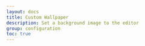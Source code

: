 ```yaml
---
layout: docs
title: Custom Wallpaper
description: Set a background image to the editor
group: configuration
toc: true
---
```

